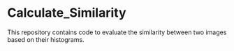 # Calculate_Similarity
This repository contains code to evaluate the similarity between two images based on their histograms.
